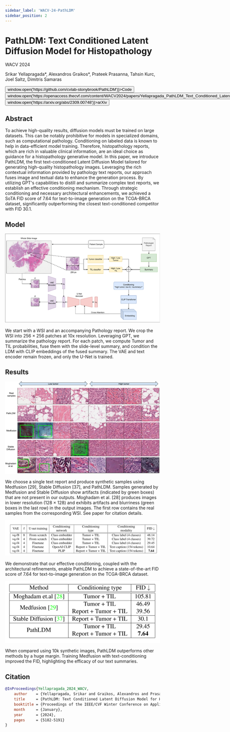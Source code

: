 ```yaml
---
sidebar_label: 'WACV-24-PathLDM'
sidebar_position: 2
---
```


# PathLDM: Text Conditioned Latent Diffusion Model for Histopathology

<div className="infobox">

  <span class="conference-title">WACV 2024</span>

Srikar Yellapragada*, Alexandros Graikos*, Prateek Prasanna, Tahsin Kurc, Joel Saltz, Dimitris Samaras

<div class="button-group"> 
    <button class="button_class" onClick={() => window.open('https://github.com/cvlab-stonybrook/PathLDM')}>Code</button> 
    <button class="button_class" onClick={() => window.open('https://openaccess.thecvf.com/content/WACV2024/papers/Yellapragada_PathLDM_Text_Conditioned_Latent_Diffusion_Model_for_Histopathology_WACV_2024_paper.pdf')}>Paper</button>
    <button class="button_class" onClick={() => window.open('https://arxiv.org/abs/2309.00748')}>arXiv</button> 
  </div>
</div>

## Abstract
To achieve high-quality results, diffusion models must be trained on large datasets. This can be notably prohibitive for models in specialized domains, such as computational pathology. Conditioning on labeled data is known to help in data-efficient model training. Therefore, histopathology reports, which are rich in valuable clinical information, are an ideal choice as guidance for a histopathology generative model. In this paper, we introduce PathLDM, the first text-conditioned Latent Diffusion Model tailored for generating high-quality histopathology images. Leveraging the rich contextual information provided by pathology text reports, our approach fuses image and textual data to enhance the generation process. By utilizing GPT's capabilities to distill and summarize complex text reports, we establish an effective conditioning mechanism. Through strategic conditioning and necessary architectural enhancements, we achieved a SoTA FID score of 7.64 for text-to-image generation on the TCGA-BRCA dataset, significantly outperforming the closest text-conditioned competitor with FID 30.1. 

## Model

![PathLDM_figure](/img/pathldm_figure.png)

We start with a WSI and an accompanying Pathology report. We crop the WSI into 256 × 256 patches at 10x resolution. Leveraging GPT, we summarize the pathology report. For each patch, we compute Tumor and TIL probabilities, fuse them with the slide-level summary, and condition the LDM with CLIP embeddings of the fused summary. The VAE and text encoder remain frozen, and only the U-Net is trained.

## Results

![PathLDM_samples](/img/pathldm_samples.png)

We choose a single text report and produce synthetic samples using Medfusion [29], Stable Diffusion [37], and PathLDM. Samples generated by Medfusion and Stable Diffusion show artifacts (indicated by green boxes) that are not present in our outputs. Moghadam et al. [28] produces images in lower resolution (128 × 128) and exhibits artifacts and blurriness (green boxes in the last row) in the output images. The first row contains the real samples from the corresponding WSI. See paper for citation details.

![PathLDM_res_1](/img/pathldm_res_1.png)

We demonstrate that our effective conditioning, coupled with the architectural refinements, enable PathLDM to achieve a state-of-the-art FID score of 7.64 for text-to-image generation on the TCGA-BRCA dataset.

<p align="center">
<img src="/img/pathldm_res_2.png" alt="drawing" style={{width:"500px"}} />
</p>

When compared using 10k synthetic images, PathLDM outperforms other methods by a huge margin. Training Medfusion with text-conditioning improved the FID, highlighting the efficacy of our text summaries. 

## Citation
```bibtex
@InProceedings{Yellapragada_2024_WACV,
    author    = {Yellapragada, Srikar and Graikos, Alexandros and Prasanna, Prateek and Kurc, Tahsin and Saltz, Joel and Samaras, Dimitris},
    title     = {PathLDM: Text Conditioned Latent Diffusion Model for Histopathology},
    booktitle = {Proceedings of the IEEE/CVF Winter Conference on Applications of Computer Vision (WACV)},
    month     = {January},
    year      = {2024},
    pages     = {5182-5191}
}
```